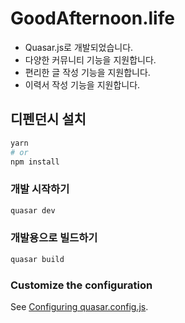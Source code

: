 # GoodAfternoon.life

- Quasar.js로 개발되었습니다.
- 다양한 커뮤니티 기능을 지원합니다.
- 편리한 글 작성 기능을 지원합니다.
- 이력서 작성 기능을 지원합니다.

## 디펜던시 설치
```bash
yarn
# or
npm install
```

### 개발 시작하기
```bash
quasar dev
```


### 개발용으로 빌드하기
```bash
quasar build
```

### Customize the configuration
See [Configuring quasar.config.js](https://v2.quasar.dev/quasar-cli-vite/quasar-config-js).
